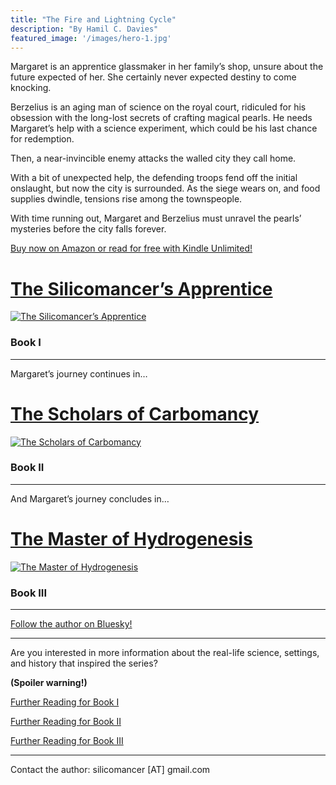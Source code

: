 ```yaml
---
title: "The Fire and Lightning Cycle"
description: "By Hamil C. Davies"
featured_image: '/images/hero-1.jpg'
---
```

Margaret is an apprentice glassmaker in her family’s shop, unsure about the future expected of her. She certainly never expected destiny to come knocking.

Berzelius is an aging man of science on the royal court, ridiculed for his obsession with the long-lost secrets of crafting magical pearls. He needs Margaret’s help with a science experiment, which could be his last chance for redemption.

Then, a near-invincible enemy attacks the walled city they call home.

With a bit of unexpected help, the defending troops fend off the initial onslaught, but now the city is surrounded. As the siege wears on, and food supplies dwindle, tensions rise among the townspeople.

With time running out, Margaret and Berzelius must unravel the pearls’ mysteries before the city falls forever.

[Buy now on Amazon or read for free with Kindle Unlimited!](https://www.amazon.com/dp/B0BHH66P3D)

# [The Silicomancer’s Apprentice](https://www.amazon.com/dp/B0BHH66P3D)

[![The Silicomancer’s Apprentice](/images/cover-small.jpg)](https://www.amazon.com/dp/B0BHH66P3D)

### Book I

---

Margaret’s journey continues in…

# [The Scholars of Carbomancy](https://www.amazon.com/dp/B0DDZKGP52)

[![The Scholars of Carbomancy](/images/cover-2-small.jpg)](https://www.amazon.com/dp/B0DDZKGP52)

### Book II

---

And Margaret’s journey concludes in…

# [The Master of Hydrogenesis](https://www.amazon.com/dp/B0DDZKGP52)

[![The Master of Hydrogenesis](/images/cover-3-small.jpg)](https://www.amazon.com/dp/B0DDZKGP52)

### Book III

---

[Follow the author on Bluesky!](https://silicomancer.bsky.social)

---

Are you interested in more information about the real-life science, settings, and history that inspired the series?

**(Spoiler warning!)**

[Further Reading for Book I](/further-reading)

[Further Reading for Book II](/further-reading-book-ii)

[Further Reading for Book III](/further-reading-book-iii)

---

Contact the author: silicomancer [AT] gmail.com
